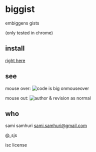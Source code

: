 biggist
=======

embiggens gists

(only tested in chrome)


install
-------

[right here](/samsonjs/biggist/raw/master/biggist.user.js)


see
---

mouse over: ![code is big onmouseover](/samsonjs/biggist/raw/master/over.png "embiggened")

mouse out: ![author & revision as normal](/samsonjs/biggist/raw/master/out.png "normal")


who
---

sami samhuri <sami.samhuri@gmail.com>

@_sjs

isc license
